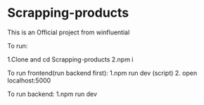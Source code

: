 # Scrapping-products
This is an Official project from winfluential


To run: 

  1.Clone and cd Scrapping-products 
  2.npm i 

To run frontend(run backend first): 
  1.npm run dev (script)
  2. open localhost:5000 
  
To run backend:
  1.npm run dev
